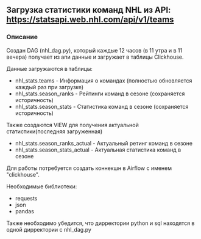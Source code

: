 ## Загрузка статистики команд NHL из API: https://statsapi.web.nhl.com/api/v1/teams

### Описание
Создан DAG (nhl_dag.py), который каждые 12 часов (в 11 утра и в 11 вечера) получает из апи данные и загружает в таблицы Clickhouse.

Данные загружаются в таблицы:
* nhl_stats.teams - Информация о командах (полностью обновляется каждый раз при загрузке)
* nhl_stats.season_ranks - Рейтинги команд в сезоне (сохраняется историчность)
* nhl_stats.season_stats - Статистика команд в сезоне (сохраняется историчность)

Также создаются VIEW для получения актуальной статистики(последняя загруженная)
* nhl_stats.season_ranks_actual - Актуальный ретинг команд в сезоне
* nhl_stats.season_stats_actual - Актуальная статистика команд в сезоне

Для работы потребуется создать коннекшн в Airflow с именем "clickhouse".

Необходимые библиотеки: 
* requests
* json
* pandas

Также необходимо убедится, что дирректории python и sql находятся в одной дирректории с nhl_dag.py
